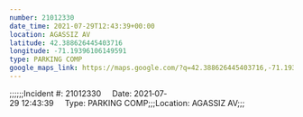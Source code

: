 ```yaml
---
number: 21012330
date_time: 2021-07-29T12:43:39+00:00
location: AGASSIZ AV
latitude: 42.388626445403716
longitude: -71.19396106149591
type: PARKING COMP
google_maps_link: https://maps.google.com/?q=42.388626445403716,-71.19396106149591
---
```


;;;;;;Incident #: 21012330     Date: 2021‐07‐29 12:43:39     Type: PARKING COMP;;;Location: AGASSIZ AV;;;
